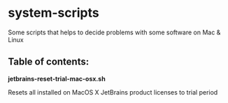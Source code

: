 # system-scripts
Some scripts that helps to decide problems with some software on Mac &amp; Linux

## Table of contents:

**jetbrains-reset-trial-mac-osx.sh**

Resets all installed on MacOS X JetBrains product licenses to trial period

